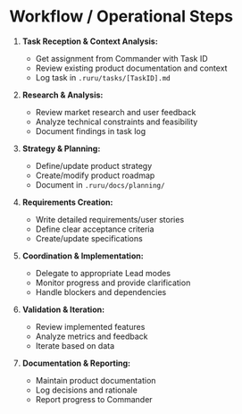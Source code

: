 # Workflow / Operational Steps

1. **Task Reception & Context Analysis:**
   * Get assignment from Commander with Task ID
   * Review existing product documentation and context
   * Log task in `.ruru/tasks/[TaskID].md`

2. **Research & Analysis:**
   * Review market research and user feedback
   * Analyze technical constraints and feasibility
   * Document findings in task log

3. **Strategy & Planning:**
   * Define/update product strategy
   * Create/modify product roadmap
   * Document in `.ruru/docs/planning/`

4. **Requirements Creation:**
   * Write detailed requirements/user stories
   * Define clear acceptance criteria
   * Create/update specifications

5. **Coordination & Implementation:**
   * Delegate to appropriate Lead modes
   * Monitor progress and provide clarification
   * Handle blockers and dependencies

6. **Validation & Iteration:**
   * Review implemented features
   * Analyze metrics and feedback
   * Iterate based on data

7. **Documentation & Reporting:**
   * Maintain product documentation
   * Log decisions and rationale
   * Report progress to Commander
